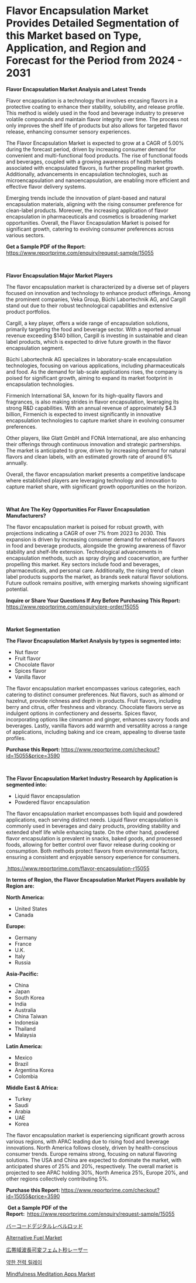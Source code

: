 <p><h1>Flavor Encapsulation Market Provides Detailed Segmentation of this Market based on Type, Application, and Region and Forecast for the Period from 2024 - 2031</h1></p><p><strong>Flavor Encapsulation Market Analysis and Latest Trends</strong></p>
<p><p>Flavor encapsulation is a technology that involves encasing flavors in a protective coating to enhance their stability, solubility, and release profile. This method is widely used in the food and beverage industry to preserve volatile compounds and maintain flavor integrity over time. The process not only improves the shelf life of products but also allows for targeted flavor release, enhancing consumer sensory experiences.</p><p>The Flavor Encapsulation Market is expected to grow at a CAGR of 5.00% during the forecast period, driven by increasing consumer demand for convenient and multi-functional food products. The rise of functional foods and beverages, coupled with a growing awareness of health benefits associated with encapsulated flavors, is further propelling market growth. Additionally, advancements in encapsulation technologies, such as microencapsulation and nanoencapsulation, are enabling more efficient and effective flavor delivery systems.</p><p>Emerging trends include the innovation of plant-based and natural encapsulation materials, aligning with the rising consumer preference for clean-label products. Moreover, the increasing application of flavor encapsulation in pharmaceuticals and cosmetics is broadening market opportunities. Overall, the Flavor Encapsulation Market is poised for significant growth, catering to evolving consumer preferences across various sectors.</p></p>
<p><strong>Get a Sample PDF of the Report:&nbsp;</strong> <a href="https://www.reportprime.com/enquiry/request-sample/15055">https://www.reportprime.com/enquiry/request-sample/15055</a></p>
<p>&nbsp;</p>
<p><strong>Flavor Encapsulation Major Market Players</strong></p>
<p><p>The flavor encapsulation market is characterized by a diverse set of players focused on innovation and technology to enhance product offerings. Among the prominent companies, Veka Group, Büchi Labortechnik AG, and Cargill stand out due to their robust technological capabilities and extensive product portfolios.</p><p>Cargill, a key player, offers a wide range of encapsulation solutions, primarily targeting the food and beverage sector. With a reported annual revenue exceeding $140 billion, Cargill is investing in sustainable and clean label products, which is expected to drive future growth in the flavor encapsulation segment.</p><p>Büchi Labortechnik AG specializes in laboratory-scale encapsulation technologies, focusing on various applications, including pharmaceuticals and food. As the demand for lab-scale applications rises, the company is poised for significant growth, aiming to expand its market footprint in encapsulation technologies.</p><p>Firmenich International SA, known for its high-quality flavors and fragrances, is also making strides in flavor encapsulation, leveraging its strong R&D capabilities. With an annual revenue of approximately $4.3 billion, Firmenich is expected to invest significantly in innovative encapsulation technologies to capture market share in evolving consumer preferences.</p><p>Other players, like Glatt GmbH and FONA International, are also enhancing their offerings through continuous innovation and strategic partnerships. The market is anticipated to grow, driven by increasing demand for natural flavors and clean labels, with an estimated growth rate of around 6% annually.</p><p>Overall, the flavor encapsulation market presents a competitive landscape where established players are leveraging technology and innovation to capture market share, with significant growth opportunities on the horizon.</p></p>
<p>&nbsp;</p>
<p><strong>What Are The Key Opportunities For Flavor Encapsulation Manufacturers?</strong></p>
<p><p>The flavor encapsulation market is poised for robust growth, with projections indicating a CAGR of over 7% from 2023 to 2030. This expansion is driven by increasing consumer demand for enhanced flavors in food and beverage products, alongside the growing awareness of flavor stability and shelf-life extension. Technological advancements in encapsulation methods, such as spray drying and coacervation, are further propelling this market. Key sectors include food and beverages, pharmaceuticals, and personal care. Additionally, the rising trend of clean label products supports the market, as brands seek natural flavor solutions. Future outlook remains positive, with emerging markets showing significant potential.</p></p>
<p><strong>Inquire or Share Your Questions If Any Before Purchasing This Report:</strong> <a href="https://www.reportprime.com/enquiry/pre-order/15055">https://www.reportprime.com/enquiry/pre-order/15055</a></p>
<p>&nbsp;</p>
<p><strong>Market Segmentation</strong></p>
<p><strong>The Flavor Encapsulation Market Analysis by types is segmented into:</strong></p>
<p><ul><li>Nut flavor</li><li>Fruit flavor</li><li>Chocolate flavor</li><li>Spices flavor</li><li>Vanilla flavor</li></ul></p>
<p><p>The flavor encapsulation market encompasses various categories, each catering to distinct consumer preferences. Nut flavors, such as almond or hazelnut, provide richness and depth in products. Fruit flavors, including berry and citrus, offer freshness and vibrancy. Chocolate flavors serve as indulgent options in confectionery and desserts. Spices flavor, incorporating options like cinnamon and ginger, enhances savory foods and beverages. Lastly, vanilla flavors add warmth and versatility across a range of applications, including baking and ice cream, appealing to diverse taste profiles.</p></p>
<p><strong>Purchase this Report:&nbsp;</strong><a href="https://www.reportprime.com/checkout?id=15055&price=3590">https://www.reportprime.com/checkout?id=15055&price=3590</a></p>
<p>&nbsp;</p>
<p><strong>The Flavor Encapsulation Market Industry Research by Application is segmented into:</strong></p>
<p><ul><li>Liquid flavor encapsulation</li><li>Powdered flavor encapsulation</li></ul></p>
<p><p>The flavor encapsulation market encompasses both liquid and powdered applications, each serving distinct needs. Liquid flavor encapsulation is commonly used in beverages and dairy products, providing stability and extended shelf life while enhancing taste. On the other hand, powdered flavor encapsulation is prevalent in snacks, baked goods, and processed foods, allowing for better control over flavor release during cooking or consumption. Both methods protect flavors from environmental factors, ensuring a consistent and enjoyable sensory experience for consumers.</p></p>
<p><a href="https://www.reportprime.com/flavor-encapsulation-r15055">&nbsp;https://www.reportprime.com/flavor-encapsulation-r15055</a></p>
<p><strong>In terms of Region, the Flavor Encapsulation Market Players available by Region are:</strong></p>
<p>
    <p> <strong> North America: </strong>
        <ul>
            <li>United States</li>
            <li>Canada</li>
        </ul>
        </p> 
    <p> <strong> Europe: </strong>
        <ul>
            <li>Germany</li>
            <li>France</li>
            <li>U.K.</li>
            <li>Italy</li>
            <li>Russia</li>
        </ul>
        </p> 
    <p> <strong> Asia-Pacific: </strong>
        <ul>
            <li>China</li>
            <li>Japan</li>
            <li>South Korea</li>
            <li>India</li>
            <li>Australia</li>
            <li>China Taiwan</li>
            <li>Indonesia</li>
            <li>Thailand</li>
            <li>Malaysia</li>
        </ul>
        </p> 
    <p> <strong> Latin America: </strong>
        <ul>
            <li>Mexico</li>
            <li>Brazil</li>
            <li>Argentina Korea</li>
            <li>Colombia</li>
        </ul>
        </p> 
    <p> <strong> Middle East & Africa: </strong>
        <ul>
            <li>Turkey</li>
            <li>Saudi</li>
            <li>Arabia</li>
            <li>UAE</li>
            <li>Korea</li>
        </ul>
    </p>
    </p>
<p><p>The flavor encapsulation market is experiencing significant growth across various regions, with APAC leading due to rising food and beverage innovations. North America follows closely, driven by health-conscious consumer trends. Europe remains strong, focusing on natural flavoring solutions. The USA and China are expected to dominate the market, with anticipated shares of 25% and 20%, respectively. The overall market is projected to see APAC holding 30%, North America 25%, Europe 20%, and other regions collectively contributing 5%.</p></p>
<p><strong>Purchase this Report: </strong><a href="https://www.reportprime.com/checkout?id=15055&price=3590">https://www.reportprime.com/checkout?id=15055&price=3590</a></p>
<p>&nbsp;<strong>Get a Sample PDF of the Report:&nbsp;&nbsp;</strong><a href="https://www.reportprime.com/enquiry/request-sample/15055">https://www.reportprime.com/enquiry/request-sample/15055</a></p>
<p><strong></strong></p>
<p><p><a href="https://medium.com/@erlenegcfeenan/barcode-digital-level-rods-market-%E3%81%AF-%E3%82%B3%E3%82%B9%E3%83%88%E7%AE%A1%E7%90%86%E3%81%A8%E5%8A%B9%E7%8E%87%E5%90%91%E4%B8%8A%E3%82%92%E5%84%AA%E5%85%88%E3%81%97%E3%81%BE%E3%81%99-%E3%81%95%E3%82%89%E3%81%AB-%E5%A0%B1%E5%91%8A%E6%9B%B8%E3%81%AF%E5%B8%82%E5%A0%B4%E3%81%AE%E9%9C%80%E8%A6%81%E9%9D%A2%E3%81%A8%E4%BE%9B%E7%B5%A6%E9%9D%A2%E3%81%AE%E4%B8%A1%E6%96%B9%E3%82%92%E3%82%AB%E3%83%90%E3%83%BC%E3%81%97%E3%81%A6%E3%81%84%E3%81%BE%E3%81%99-barcode-20e57ead1302">バーコードデジタルレベルロッド</a></p><p><a href="https://www.linkedin.com/pulse/exploring-alternative-fuel-market-dynamics-global-trends-r2qtf?trackingId=jWAKq0pXRaiRf2NqYLMRzg%3D%3D">Alternative Fuel Market</a></p><p><a href="https://medium.com/@isaurapx9xsianez/broadband-tunable-femtosecond-laser-0f2017e9114e">広帯域波長可変フェムト秒レーザー</a></p><p><a href="https://medium.com/@dazmoore2010_16676/%EB%AF%B8%EB%9E%98-%EC%A4%80%EB%B9%84-%EC%99%84%EB%A3%8C-2024-2031%EB%85%84-%EA%B8%80%EB%A1%9C%EB%B2%8C-%EC%95%BD%EC%A0%84%EB%A0%A5-%EB%A6%B4%EB%A0%88%EC%9D%B4-%EC%8B%9C%EC%9E%A5%EC%97%90-%EB%8C%80%ED%95%9C-%EC%A0%84%EB%9E%B5%EC%A0%81-%ED%86%B5%EC%B0%B0%EB%A0%A5-824a26354197">약한 전력 릴레이</a></p><p><a href="https://github.com/WayneGriffin411/Market-Research-Report-List-1/blob/main/mindfulness-meditation-apps-market.md">Mindfulness Meditation Apps Market</a></p></p>